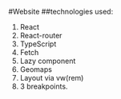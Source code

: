 #Website
##technologies used:
1. React
2. React-router
2. TypeScript
3. Fetch
4. Lazy component
5. Geomaps
6. Layout via vw(rem)
7. 3 breakpoints.
